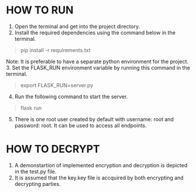 # HOW TO RUN
1. Open the terminal and get into the project directory.
2. Install the required dependencies using the command below in the terminal.
> pip install -r requirements.txt

Note: It is preferable to have a separate python environment for the project.
3. Set the FLASK_RUN environment variable by running this command in the terminal. 
> export FLASK_RUN=server.py
4. Run the following command to start the server. 
> flask run
5. There is one root user created by default with username: root and password: root. It can be used to access all endpoints. 

# HOW TO DECRYPT
1. A demonstartion of implemented encryption and decryption is depicted in the test.py file.
2. It is assumed that the key.key file is accquired by both encrypting and decrypting parties.

